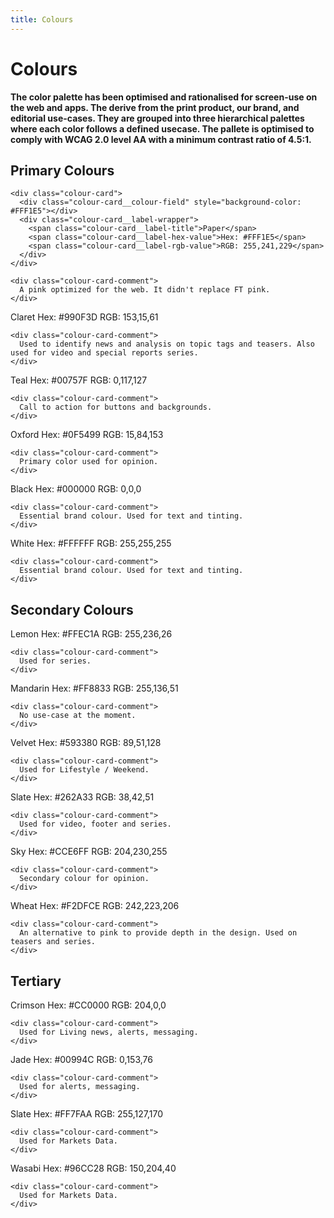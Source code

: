 ```yaml
---
title: Colours
---
```


# Colours

**The color palette has been optimised and rationalised for screen-use on the web and apps. The derive from the print product, our brand, and editorial use-cases. They are grouped into three hierarchical palettes where each color follows a defined usecase. The pallete is optimised to comply with WCAG 2.0 level AA with a minimum contrast ratio of 4.5:1.**


<section class="cards-wrapper">
  <h2 class="cards-wrapper-title">Primary Colours</h2>

  <!-- Paper -->

  <div class="colour-card-wrapper">

    <div class="colour-card">
      <div class="colour-card__colour-field" style="background-color: #FFF1E5"></div>
      <div class="colour-card__label-wrapper">
        <span class="colour-card__label-title">Paper</span>
        <span class="colour-card__label-hex-value">Hex: #FFF1E5</span>
        <span class="colour-card__label-rgb-value">RGB: 255,241,229</span>
      </div>
    </div>

    <div class="colour-card-comment">
      A pink optimized for the web. It didn't replace FT pink.
    </div>

  </div>


  <!-- Claret -->
  <div class="colour-card-wrapper">
    <div class="colour-card">
      <div class="colour-card__colour-field" style="background-color: #990F3D"></div>
      <div class="colour-card__label-wrapper">
        <span class="colour-card__label-title">Claret</span>
        <span class="colour-card__label-hex-value">Hex: #990F3D</span>
        <span class="colour-card__label-rgb-value">RGB: 153,15,61</span>
      </div>
    </div>

    <div class="colour-card-comment">
      Used to identify news and analysis on topic tags and teasers. Also used for video and special reports series.
    </div>
  </div>

  <!-- Teal -->
  <div class="colour-card-wrapper">
    <div class="colour-card">
      <div class="colour-card__colour-field" style="background-color: #00757F"></div>
      <div class="colour-card__label-wrapper">
        <span class="colour-card__label-title">Teal</span>
        <span class="colour-card__label-hex-value">Hex: #00757F</span>
        <span class="colour-card__label-rgb-value">RGB: 0,117,127</span>
      </div>
    </div>

    <div class="colour-card-comment">
      Call to action for buttons and backgrounds.
    </div>
  </div>

  <!-- Oxford -->
  <div class="colour-card-wrapper">
    <div class="colour-card">
      <div class="colour-card__colour-field" style="background-color: #0F5499"></div>
      <div class="colour-card__label-wrapper">
        <span class="colour-card__label-title">Oxford</span>
        <span class="colour-card__label-hex-value">Hex: #0F5499</span>
        <span class="colour-card__label-rgb-value">RGB: 15,84,153</span>
      </div>
    </div>

    <div class="colour-card-comment">
      Primary color used for opinion.
    </div>
  </div>

  <!-- Black -->
  <div class="colour-card-wrapper">
    <div class="colour-card">
      <div class="colour-card__colour-field" style="background-color: #000000"></div>
      <div class="colour-card__label-wrapper">
        <span class="colour-card__label-title">Black</span>
        <span class="colour-card__label-hex-value">Hex: #000000</span>
        <span class="colour-card__label-rgb-value">RGB: 0,0,0</span>
      </div>
    </div>

    <div class="colour-card-comment">
      Essential brand colour. Used for text and tinting.
    </div>
  </div>

  <!-- White -->
  <div class="colour-card-wrapper">
    <div class="colour-card">
      <div class="colour-card__colour-field" style="background-color: #FFFFFF"></div>
      <div class="colour-card__label-wrapper">
        <span class="colour-card__label-title">White</span>
        <span class="colour-card__label-hex-value">Hex: #FFFFFF</span>
        <span class="colour-card__label-rgb-value">RGB: 255,255,255</span>
      </div>
    </div>

    <div class="colour-card-comment">
      Essential brand colour. Used for text and tinting.
    </div>
  </div>
</section>

<section class="cards-wrapper">
  <h2 class="cards-wrapper-title">Secondary Colours</h2>

  <!-- Lemon -->
  <div class="colour-card-wrapper">
    <div class="colour-card">
      <div class="colour-card__colour-field" style="background-color: #FFEC1A"></div>
      <div class="colour-card__label-wrapper">
        <span class="colour-card__label-title">Lemon</span>
        <span class="colour-card__label-hex-value">Hex: #FFEC1A</span>
        <span class="colour-card__label-rgb-value">RGB: 255,236,26</span>
      </div>
    </div>

    <div class="colour-card-comment">
      Used for series.
    </div>
  </div>

  <!-- Mandarin -->
  <div class="colour-card-wrapper">
    <div class="colour-card">
      <div class="colour-card__colour-field" style="background-color: #FF8833"></div>
      <div class="colour-card__label-wrapper">
        <span class="colour-card__label-title">Mandarin</span>
        <span class="colour-card__label-hex-value">Hex: #FF8833</span>
        <span class="colour-card__label-rgb-value">RGB: 255,136,51</span>
      </div>
    </div>

    <div class="colour-card-comment">
      No use-case at the moment.
    </div>
  </div>

  <!-- Velvet -->
  <div class="colour-card-wrapper">
    <div class="colour-card">
      <div class="colour-card__colour-field" style="background-color: #593380"></div>
      <div class="colour-card__label-wrapper">
        <span class="colour-card__label-title">Velvet</span>
        <span class="colour-card__label-hex-value">Hex: #593380</span>
        <span class="colour-card__label-rgb-value">RGB: 89,51,128</span>
      </div>
    </div>

    <div class="colour-card-comment">
      Used for Lifestyle / Weekend.
    </div>
  </div>

  <!-- Slate -->
  <div class="colour-card-wrapper">
    <div class="colour-card">
      <div class="colour-card__colour-field" style="background-color: #262A33"></div>
      <div class="colour-card__label-wrapper">
        <span class="colour-card__label-title">Slate</span>
        <span class="colour-card__label-hex-value">Hex: #262A33</span>
        <span class="colour-card__label-rgb-value">RGB: 38,42,51</span>
      </div>
    </div>

    <div class="colour-card-comment">
      Used for video, footer and series.
    </div>
  </div>

  <!-- Sky -->
  <div class="colour-card-wrapper">
    <div class="colour-card">
      <div class="colour-card__colour-field" style="background-color: #CCE6FF"></div>
      <div class="colour-card__label-wrapper">
        <span class="colour-card__label-title">Sky</span>
        <span class="colour-card__label-hex-value">Hex: #CCE6FF</span>
        <span class="colour-card__label-rgb-value">RGB: 204,230,255</span>
      </div>
    </div>

    <div class="colour-card-comment">
      Secondary colour for opinion.
    </div>
  </div>

  <!-- Wheat -->
  <div class="colour-card-wrapper">
    <div class="colour-card">
      <div class="colour-card__colour-field" style="background-color: #F2DFCE"></div>
      <div class="colour-card__label-wrapper">
        <span class="colour-card__label-title">Wheat</span>
        <span class="colour-card__label-hex-value">Hex: #F2DFCE</span>
        <span class="colour-card__label-rgb-value">RGB: 242,223,206</span>
      </div>
    </div>

    <div class="colour-card-comment">
      An alternative to pink to provide depth in the design. Used on teasers and series.
    </div>
  </div>
</section>

<section class="cards-wrapper">
  <h2 class="cards-wrapper-title">Tertiary</h2>

  <!-- Crimson -->
  <div class="colour-card-wrapper">
    <div class="colour-card">
      <div class="colour-card__colour-field" style="background-color: #CC0000"></div>
      <div class="colour-card__label-wrapper">
        <span class="colour-card__label-title">Crimson</span>
        <span class="colour-card__label-hex-value">Hex: #CC0000</span>
        <span class="colour-card__label-rgb-value">RGB: 204,0,0</span>
      </div>
    </div>

    <div class="colour-card-comment">
      Used for Living news, alerts, messaging.
    </div>
  </div>

  <!-- Jade -->
  <div class="colour-card-wrapper">
    <div class="colour-card">
      <div class="colour-card__colour-field" style="background-color: #00994C"></div>
      <div class="colour-card__label-wrapper">
        <span class="colour-card__label-title">Jade</span>
        <span class="colour-card__label-hex-value">Hex: #00994C</span>
        <span class="colour-card__label-rgb-value">RGB: 0,153,76</span>
      </div>
    </div>

    <div class="colour-card-comment">
      Used for alerts, messaging.
    </div>
  </div>

  <!-- Candy -->
  <div class="colour-card-wrapper">
    <div class="colour-card">
        <div class="colour-card__colour-field" style="background-color: #FF7FAA"></div>
        <div class="colour-card__label-wrapper">
          <span class="colour-card__label-title">Slate</span>
          <span class="colour-card__label-hex-value">Hex: #FF7FAA</span>
          <span class="colour-card__label-rgb-value">RGB: 255,127,170</span>
        </div>
      </div>

    <div class="colour-card-comment">
      Used for Markets Data.
    </div>
  </div>

  <!-- Wasabi -->
  <div class="colour-card-wrapper">
    <div class="colour-card">
      <div class="colour-card__colour-field" style="background-color: #96CC28"></div>
      <div class="colour-card__label-wrapper">
        <span class="colour-card__label-title">Wasabi</span>
        <span class="colour-card__label-hex-value">Hex: #96CC28</span>
        <span class="colour-card__label-rgb-value">RGB: 150,204,40</span>
      </div>
    </div>

    <div class="colour-card-comment">
      Used for Markets Data.
    </div>
  </div>
</section>
